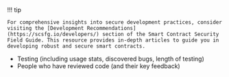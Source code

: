 !!! tip

    For comprehensive insights into secure development practices, consider visiting the [Development Recommendations](https://scsfg.io/developers/) section of the Smart Contract Security Field Guide. This resource provides in-depth articles to guide you in developing robust and secure smart contracts.

- Testing (including usage stats, discovered bugs, length of testing)
- People who have reviewed code (and their key feedback)
